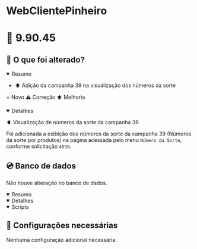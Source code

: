 # WebClientePinheiro

# :file_folder: 9.90.45

## :memo: O que foi alterado?

<details open>
<summary>Resumo</summary>

- :arrow_up: Adição da campanha 39 na visualização dos números da sorte

</details>

:star: Novo
:warning: Correção
:arrow_up: Melhoria

<details open>
<summary>Detalhes</summary>

:arrow_up: Visualização de números da sorte da campanha 39

Foi adicionada a exibição dos números da sorte da campanha 39 (Números da sorte por produtos) na página acessada pelo menu `Número da Sorte`, conforme solicitação `4599`.

</details>

## :cd: Banco de dados

Não houve alteração no banco de dados.

<details open>
<summary>Resumo</summary>
</details>

<details open>
<summary>Detalhes</summary>
</details>

<details open>
<summary>Scripts</summary>
</details>

## :wrench: Configurações necessárias

Nenhuma configuração adicional necessária.